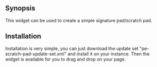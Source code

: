 ## Synopsis

This widget can be used to create a simple signature pad/scratch pad.


## Installation

Installation is very simple, you can just download the update set "pe-scratch-pad-update-set.xml" and install it on your instance. Then the widget is available for you to drag and drop on your page.
